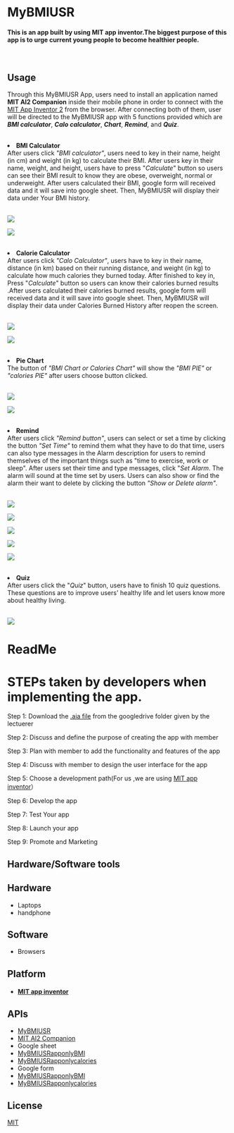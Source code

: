 # **MyBMIUSR**
#### This is an app built by using MIT app inventor.The biggest purpose of this app is to urge current young people to become healthier people.

<br />

## Usage
Through this MyBMIUSR App, users need to install an application named <b>MIT AI2 Companion</b> inside their mobile phone in order to connect with the [MIT App Inventor 2](http://ai2.appinventor.mit.edu/) from the browser. After connecting both of them, user will be directed to the MyBMIUSR app with 5 functions provided which are <b><i>BMI calculator</i></b>, <b><i>Calo calculator</i></b>, <b><i>Chart</i></b>, <b><i>Remind</i></b>, and <b><i>Quiz</b></i>.
<br />


<br />
<li><b>BMI Calculator</b></li>
After users click <i>"BMI calculator"</i>, users need to key in their name, height (in cm) and weight (in kg) to calculate their BMI. After users key in their name, weight, and height, users have to press "<i>Calculate</i>" button so users can see their BMI result to know they are obese, overweight, normal or underweight. After users calculated their BMI, google form will received data and it will save into google sheet. Then, MyBMIUSR will display their data under Your BMI history.
<br />
<br />

<p align="left">
  <img src="Example1.png">
</p>
<p align="left">
  <img src="Example2.png">
</p>


<br />
<li><b>Calorie Calculator</b></li>
After users click <i>"Calo Calculator"</i>, users have to key in their name, distance (in km) based on their running distance, and weight (in kg) to calculate how much calories they burned today. After finished to key in, Press "<i>Calculate</i>"  button so users can know their calories burned results .After users calculated their calories burned results, google form will received data and it will save into google sheet. Then, MyBMIUSR will display their data under Calories Burned History after reopen the screen.
<br />
<br />

<p align="left">
  <img src="Example3.png">
</p>
<p align="left">
  <img src="Example4.png">
</p>


<br />
<li><b>Pie Chart</b></li>
The button of <i>"BMI Chart or Calories Chart"</i> will show the <i>"BMI PIE"</i> or <i>"calories PIE"</i> after users choose button clicked.
<br />
<br />

<p align="left">
  <img src="Example5.png">
</p>
<p align="left">
  <img src="Example6.png">
</p>


<br />
<li><b>Remind</b></li>
After users click <i>"Remind button"</i>, users can select or set a time by clicking the button <i>"Set Time"</i> to remind them what they have to do that time, users can also type messages in the Alarm description for users to remind themselves of the important things such as "time to exercise, work or sleep". After users set their time and type messages, click "<i>Set Alarm</i>. The alarm will sound at the time set by users. Users can also show or find the alarm their want to delete by clicking the button <i>"Show or Delete alarm"</i>.
<br />
<br />

<p align="left">
  <img src="Example7.png">
</p>
<p align="left">
  <img src="Example8.png">
</p>
<p align="left">
  <img src="Example11.png">
</p>
<p align="left">
  <img src="Example9.png">
</p>
<p align="left">
  <img src="Example10.png">
</p>


<br />
<li><b>Quiz</b></li>
After users click the "<i>Quiz</i>" button, users have to finish 10 quiz questions. These questions are to improve users' healthy life and let users know more about healthy living.
<br />
<br />

<p align="left">
  <img src="Example12.png">
</p>





# ReadMe

# STEPs taken by developers when implementing the app.

Step 1: Download the [.aia file](https://drive.google.com/file/d/1ZvbNmo_nkaRzQCbqZLykw5YQ3Ww8rh3S/view?usp=sharing) from the googledrive folder given by the lectuerer
  
Step 2: Discuss and define the purpose of creating the app with member

Step 3: Plan with member to add the functionality and features of the app

Step 4: Discuss with member to design the user interface for the app

Step 5: Choose a development path(For us ,we are using [MIT app inventor](http://ai2.appinventor.mit.edu/)）

Step 6: Develop the app

Step 7: Test Your app

Step 8: Launch your app

Step 9: Promote and Marketing


## Hardware/Software tools 

## Hardware
- Laptops
- handphone

## Software 
- Browsers 

## Platform 
- #### [MIT app inventor](http://ai2.appinventor.mit.edu/)

## APIs
- [MyBMIUSR](https://drive.google.com/file/d/1ZvbNmo_nkaRzQCbqZLykw5YQ3Ww8rh3S/view?usp=sharing)
- [MIT AI2 Companion](https://play.google.com/store/apps/details?id=edu.mit.appinventor.aicompanion3&hl=en&gl=US)
- Google sheet
- [MyBMIUSRapponlyBMI](https://docs.google.com/spreadsheets/d/1CKXs8uD69j9uQhA-q36x-IFh5ELDnYfSnEq1-xw1-IE/edit?usp=sharing)
- [MyBMIUSRapponlycalories](https://docs.google.com/spreadsheets/d/18IzK8YVKOEp4JwXK3rYts2yGzTibwcU8aAfsDC82IKc/edit?usp=sharing)
- Google form
- [MyBMIUSRapponlyBMI](https://forms.gle/XFfnTf5JEaTsasCfA)
- [MyBMIUSRapponlycalories](https://forms.gle/1wo1xCsmDLW3RkWf8)

## License

[MIT](https://github.com/ProjectCloudApp/TeamNameMissing/blob/34d40d8080a5f5cc5bd0b060fd79c883a7486733/LICENSE) 
